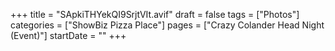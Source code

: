 +++
title = "SApkiTHYekQI9SrjtVIt.avif"
draft = false
tags = ["Photos"]
categories = ["ShowBiz Pizza Place"]
pages = ["Crazy Colander Head Night (Event)"]
startDate = ""
+++
